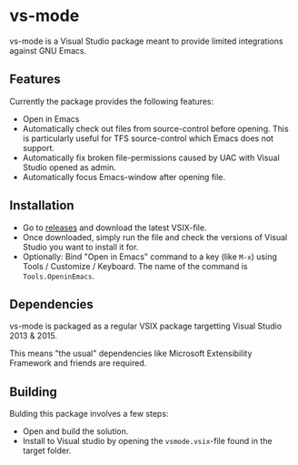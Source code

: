 
# vs-mode

vs-mode is a Visual Studio package meant to provide limited integrations against GNU Emacs.

## Features

Currently the package provides the following features:

* Open in Emacs
* Automatically check out files from source-control before opening. This is particularly useful for TFS source-control which Emacs does not support.
* Automatically fix broken file-permissions caused by UAC with Visual Studio opened as admin.
* Automatically focus Emacs-window after opening file.

## Installation

* Go to [releases](https://github.com/josteink/vs-mode/releases) and download the latest VSIX-file.
* Once downloaded, simply run the file and check the versions of Visual Studio you want to install it for.
* Optionally: Bind "Open in Emacs" command to a key (like `M-x`) using Tools / Customize / Keyboard. The name of the command is `Tools.OpeninEmacs`.

## Dependencies

vs-mode is packaged as a regular VSIX package targetting Visual Studio 2013 & 2015.

This means "the usual" dependencies like Microsoft Extensibility Framework and friends are required.

## Building

Bulding this package involves a few steps:

* Open and build the solution.
* Install to Visual studio by opening the `vsmode.vsix`-file found in the target folder.


